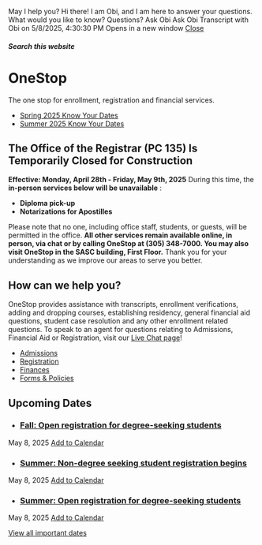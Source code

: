May I help you?
Hi there! I am Obi, and I am here to answer your questions. What would you like to know?
Questions? Ask Obi
Ask Obi
Transcript with Obi on 5/8/2025, 4:30:30 PM
Opens in a new window
[ Close ](https://onestop.fiu.edu/)
##### Search this website
# OneStop
The one stop for enrollment, registration and financial services.
  * [Spring 2025 Know Your Dates](https://onestop.fiu.edu/_assets/calendars/spring-2025-know-your-dates.pdf)
  * [Summer 2025 Know Your Dates](https://onestop.fiu.edu/_assets/calendars/summer-2025-know-your-dates.pdf)


## The Office of the Registrar (PC 135) Is Temporarily Closed for Construction
**Effective: Monday, April 28th - Friday, May 9th, 2025**
During this time, the **in-person services below** **will be unavailable** : 
  * **Diploma pick-up**
  * **Notarizations for Apostilles**


Please note that no one, including office staff, students, or guests, will be permitted in the office. 
**All other services remain available online, in person, via chat or by calling OneStop at (305) 348-7000. You may also visit OneStop in the SASC building, First Floor.**
Thank you for your understanding as we improve our areas to serve you better.
## How can we help you?
OneStop provides assistance with transcripts, enrollment verifications, adding and dropping courses, establishing residency, general financial aid questions, student case resolution and any other enrollment related questions.
To speak to an agent for questions relating to Admissions, Financial Aid or Registration, visit our [Live Chat page](https://panther360.my.salesforce-sites.com/onestop)!
  * [Admissions](https://admissions.fiu.edu/)
  * [Registration](https://onestop.fiu.edu/registration/index.html)
  * [Finances](https://onestop.fiu.edu/finances/index.html)
  * [Forms & Policies ](https://onestop.fiu.edu/forms-and-resources/index.html)


## Upcoming Dates
  * ### [Fall: Open registration for degree-seeking students](https://calendar.fiu.edu/event/fall-open-registration-for-degree-seeking-students)
May 8, 2025
[Add to Calendar](https://calendar.fiu.edu/event/fall-open-registration-for-degree-seeking-students.ics)
  * ### [Summer: Non-degree seeking student registration begins ](https://calendar.fiu.edu/event/summer-non-degree-seeking-student-registration-begins)
May 8, 2025
[Add to Calendar](https://calendar.fiu.edu/event/summer-non-degree-seeking-student-registration-begins.ics)
  * ### [Summer: Open registration for degree-seeking students](https://calendar.fiu.edu/event/summer-open-registration-for-degree-seeking-students)
May 8, 2025
[Add to Calendar](https://calendar.fiu.edu/event/summer-open-registration-for-degree-seeking-students.ics)


[View all important dates](https://onestop.fiu.edu/academic-calendar/index.html)

